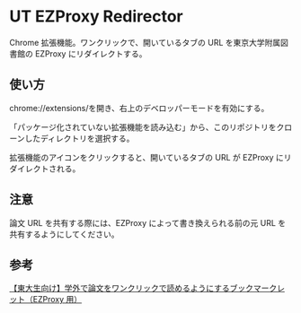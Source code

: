 # UT EZProxy Redirector

Chrome 拡張機能。ワンクリックで、開いているタブの URL を東京大学附属図書館の EZProxy にリダイレクトする。

## 使い方

chrome://extensions/を開き、右上のデベロッパーモードを有効にする。

「パッケージ化されていない拡張機能を読み込む」から、このリポジトリをクローンしたディレクトリを選択する。

拡張機能のアイコンをクリックすると、開いているタブの URL が EZProxy にリダイレクトされる。

## 注意

論文 URL を共有する際には、EZProxy によって書き換えられる前の元 URL を共有するようにしてください。

## 参考

[【東大生向け】学外で論文をワンクリックで読めるようにするブックマークレット（EZProxy 用）](https://note.com/k_yamamoto/n/n0ee13fe38f24)
